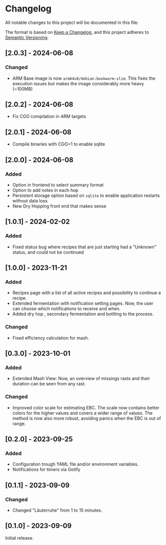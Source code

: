 # Changelog

All notable changes to this project will be documented in this file.

The format is based on [Keep a Changelog](https://keepachangelog.com/en/1.0.0/),
and this project adheres to [Semantic Versioning](https://semver.org/spec/v2.0.0.html).

## [2.0.3] - 2024-06-08

### Changed

- ARM Base image is now `arm64v8/debian:bookworm-slim`. This fixes the execution issues but makes the image considerably more heavy (~100MB)

## [2.0.2] - 2024-06-08

- Fix CGO compilation in ARM targets

## [2.0.1] - 2024-06-08

- Compile binaries with CGO=1 to enable sqlite 

## [2.0.0] - 2024-06-08

### Added
- Option in frontend to select summary format
- Option to add notes in each hop
- Persistent storage option based on `sqlite` to enable application restarts without data loss
- New Dry Hopping front end that makes sense

## [1.0.1] - 2024-02-02

### Added
- Fixed status bug where recipes that are just starting had a "Unknown" status, and could not be continued

## [1.0.0] - 2023-11-21

### Added
- Recipes page with a list of all active recipes and possibility to continue a recipe.
- Extended fermentation with notification setting pages. Now, the user can choose which notifications to receive and when.
- Added dry hop , secondary fermentation and bottling to the process.

### Changed
- Fixed efficiency calculation for mash.


## [0.3.0] - 2023-10-01

### Added
- Extended Mash View: Now, an overview of missings rasts and their duration can be seen from any rast.

### Changed
- Improved color scale for estimating EBC. The scale now contains better colors for the higher values and covers a wider range of values. The method is now also more robust, avoiding panics when the EBC is out of range.

## [0.2.0] - 2023-09-25

### Added
- Configuration trough YAML file and/or environment variables.
- Notifications for timers via Gotify

## [0.1.1] - 2023-09-09
### Changed

- Changed "Läuterruhe" from 1 to 15 minutes.

## [0.1.0] - 2023-09-09

Initial release.
